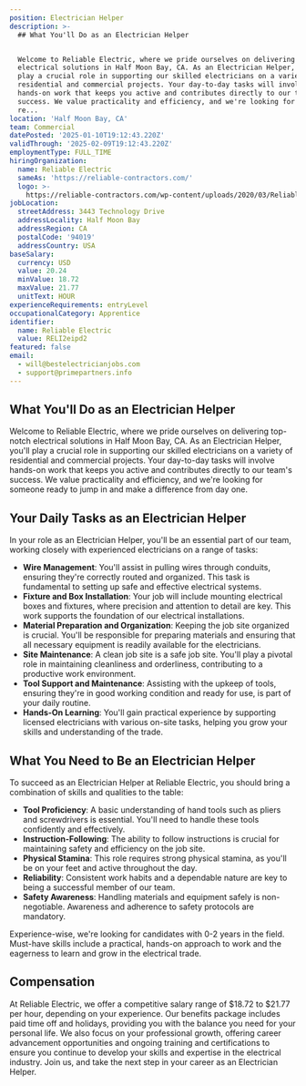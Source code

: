 ```yaml
---
position: Electrician Helper
description: >-
  ## What You'll Do as an Electrician Helper


  Welcome to Reliable Electric, where we pride ourselves on delivering top-notch
  electrical solutions in Half Moon Bay, CA. As an Electrician Helper, you'll
  play a crucial role in supporting our skilled electricians on a variety of
  residential and commercial projects. Your day-to-day tasks will involve
  hands-on work that keeps you active and contributes directly to our team's
  success. We value practicality and efficiency, and we're looking for someone
  re...
location: 'Half Moon Bay, CA'
team: Commercial
datePosted: '2025-01-10T19:12:43.220Z'
validThrough: '2025-02-09T19:12:43.220Z'
employmentType: FULL_TIME
hiringOrganization:
  name: Reliable Electric
  sameAs: 'https://reliable-contractors.com/'
  logo: >-
    https://reliable-contractors.com/wp-content/uploads/2020/03/Reliable-Electric-Logo.jpg
jobLocation:
  streetAddress: 3443 Technology Drive
  addressLocality: Half Moon Bay
  addressRegion: CA
  postalCode: '94019'
  addressCountry: USA
baseSalary:
  currency: USD
  value: 20.24
  minValue: 18.72
  maxValue: 21.77
  unitText: HOUR
experienceRequirements: entryLevel
occupationalCategory: Apprentice
identifier:
  name: Reliable Electric
  value: RELI2eipd2
featured: false
email:
  - will@bestelectricianjobs.com
  - support@primepartners.info
---
```




## What You'll Do as an Electrician Helper

Welcome to Reliable Electric, where we pride ourselves on delivering top-notch electrical solutions in Half Moon Bay, CA. As an Electrician Helper, you'll play a crucial role in supporting our skilled electricians on a variety of residential and commercial projects. Your day-to-day tasks will involve hands-on work that keeps you active and contributes directly to our team's success. We value practicality and efficiency, and we're looking for someone ready to jump in and make a difference from day one.

## Your Daily Tasks as an Electrician Helper

In your role as an Electrician Helper, you'll be an essential part of our team, working closely with experienced electricians on a range of tasks:

- **Wire Management**: You'll assist in pulling wires through conduits, ensuring they're correctly routed and organized. This task is fundamental to setting up safe and effective electrical systems.
- **Fixture and Box Installation**: Your job will include mounting electrical boxes and fixtures, where precision and attention to detail are key. This work supports the foundation of our electrical installations.
- **Material Preparation and Organization**: Keeping the job site organized is crucial. You'll be responsible for preparing materials and ensuring that all necessary equipment is readily available for the electricians.
- **Site Maintenance**: A clean job site is a safe job site. You'll play a pivotal role in maintaining cleanliness and orderliness, contributing to a productive work environment.
- **Tool Support and Maintenance**: Assisting with the upkeep of tools, ensuring they're in good working condition and ready for use, is part of your daily routine.
- **Hands-On Learning**: You'll gain practical experience by supporting licensed electricians with various on-site tasks, helping you grow your skills and understanding of the trade.

## What You Need to Be an Electrician Helper

To succeed as an Electrician Helper at Reliable Electric, you should bring a combination of skills and qualities to the table:

- **Tool Proficiency**: A basic understanding of hand tools such as pliers and screwdrivers is essential. You'll need to handle these tools confidently and effectively.
- **Instruction-Following**: The ability to follow instructions is crucial for maintaining safety and efficiency on the job site.
- **Physical Stamina**: This role requires strong physical stamina, as you'll be on your feet and active throughout the day.
- **Reliability**: Consistent work habits and a dependable nature are key to being a successful member of our team.
- **Safety Awareness**: Handling materials and equipment safely is non-negotiable. Awareness and adherence to safety protocols are mandatory.

Experience-wise, we're looking for candidates with 0-2 years in the field. Must-have skills include a practical, hands-on approach to work and the eagerness to learn and grow in the electrical trade.

## Compensation

At Reliable Electric, we offer a competitive salary range of $18.72 to $21.77 per hour, depending on your experience. Our benefits package includes paid time off and holidays, providing you with the balance you need for your personal life. We also focus on your professional growth, offering career advancement opportunities and ongoing training and certifications to ensure you continue to develop your skills and expertise in the electrical industry. Join us, and take the next step in your career as an Electrician Helper.
